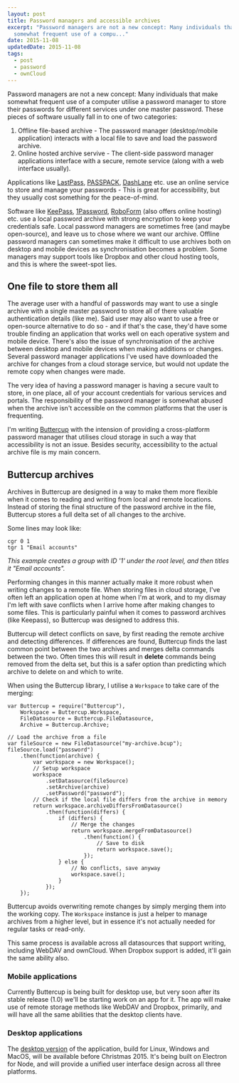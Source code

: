 ```yaml
---
layout: post
title: Password managers and accessible archives
excerpt: "Password managers are not a new concept: Many individuals that make
  somewhat frequent use of a compu..."
date: 2015-11-08
updatedDate: 2015-11-08
tags:
  - post
  - password
  - ownCloud
---
```


Password managers are not a new concept: Many individuals that make somewhat frequent use of a computer utilise a password manager to store their passwords for different services under one master password. These pieces of software usually fall in to one of two categories:

1. Offline file-based archive - The password manager (desktop/mobile application) interacts with a local file to save and load the password archive.
2. Online hosted archive servive - The client-side password manager applications interface with a secure, remote service (along with a web interface usually).

Applications like [LastPass](https://lastpass.com/), [PASSPACK](https://www.passpack.com/), [DashLane](https://www.dashlane.com/) etc. use an online service to store and manage your passwords - This is great for accessibility, but they usually cost something for the peace-of-mind.

Software like [KeePass](http://keepass.info/), [1Password](https://agilebits.com/onepassword), [RoboForm](http://www.roboform.com/) (also offers online hosting) etc. use a local password archive with strong encryption to keep your credentials safe. Local password managers are sometimes free (and maybe open-source), and leave us to chose where we want our archive. Offline password managers can sometimes make it difficult to use archives both on desktop and mobile devices as synchronisation becomes a problem. Some managers may support tools like Dropbox and other cloud hosting tools, and this is where the sweet-spot lies.

## One file to store them all

The average user with a handful of passwords may want to use a single archive with a single master password to store all of there valuable authentication details (like me). Said user may also want to use a free or open-source alternative to do so - and if that's the case, they'd have some trouble finding an application that works well on each operative system and mobile device. There's also the issue of synchronisation of the archive between desktop and mobile devices when making additions or changes. Several password manager applications I've used have downloaded the archive for changes from a cloud storage service, but would not update the remote copy when changes were made.

The very idea of having a password manager is having a secure vault to store, in one place, all of your account credentials for various services and portals. The responsibility of the password manager is somewhat abused when the archive isn't accessible on the common platforms that the user is frequenting.

I'm writing [Buttercup](https://www.npmjs.com/package/buttercup) with the intension of providing a cross-platform password manager that utilises cloud storage in such a way that accessibility is not an issue. Besides security, accessibility to the actual archive file is my main concern.

## Buttercup archives

Archives in Buttercup are designed in a way to make them more flexible when it comes to reading and writing from local and remote locations. Instead of storing the final structure of the password archive in the file, Buttercup stores a full delta set of all changes to the archive.

Some lines may look like:

```
cgr 0 1
tgr 1 "Email accounts"
```

*This example creates a group with ID '1' under the root level, and then titles it "Email accounts".*

Performing changes in this manner actually make it more robust when writing changes to a remote file. When storing files in cloud storage, I've often left an application open at home when I'm at work, and to my dismay I'm left with save conflicts when I arrive home after making changes to some files. This is particularly painful when it comes to password archives (like Keepass), so Buttercup was designed to address this.

Buttercup will detect conflicts on save, by first reading the remote archive and detecting differences. If differences are found, Buttercup finds the last common point between the two archives and merges delta commands between the two. Often times this will result in **delete** commands being removed from the delta set, but this is a safer option than predicting which archive to delete on and which to write.

When using the Buttercup library, I utilise a `Workspace` to take care of the merging:

```
var Buttercup = require("Buttercup"),
	Workspace = Buttercup.Workspace,
	FileDatasource = Buttercup.FileDatasource,
	Archive = Buttercup.Archive;

// Load the archive from a file
var fileSource = new FileDatasource("my-archive.bcup");
fileSource.load("password")
	.then(function(archive) {
		var workspace = new Workspace();
		// Setup workspace
		workspace
			.setDatasource(fileSource)
			.setArchive(archive)
			.setPassword("password");
		// Check if the local file differs from the archive in memory
		return workspace.archiveDiffersFromDatasource()
			.then(function(differs) {
				if (differs) {
					// Merge the changes
					return workspace.mergeFromDatasource()
						.then(function() {
							// Save to disk
							return workspace.save();
						});
				} else {
					// No conflicts, save anyway
					workspace.save();
				}
			});
	});
```

Buttercup avoids overwriting remote changes by simply merging them into the working copy. The `Workspace` instance is just a helper to manage archives from a higher level, but in essence it's not actually needed for regular tasks or read-only.

This same process is available across all datasources that support writing, including WebDAV and ownCloud. When Dropbox support is added, it'll gain the same ability also.

### Mobile applications

Currently Buttercup is being built for desktop use, but very soon after its stable release (1.0) we'll be starting work on an app for it. The app will make use of remote storage methods like WebDAV and Dropbox, primarily, and will have all the same abilities that the desktop clients have.

### Desktop applications

The [desktop version](http://perry-mitchell.github.io/buttercup/) of the application, build for Linux, Windows and MacOS, will be available before Christmas 2015. It's being built on Electron for Node, and will provide a unified user interface design across all three platforms.
